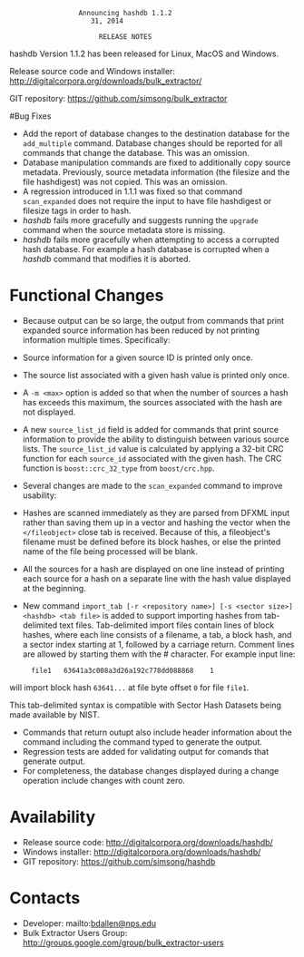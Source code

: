                      Announcing hashdb 1.1.2
                        31, 2014

                          RELEASE NOTES

hashdb Version 1.1.2 has been released for Linux, MacOS and Windows.

Release source code and Windows installer: http://digitalcorpora.org/downloads/bulk_extractor/

GIT repository: https://github.com/simsong/bulk_extractor

#Bug Fixes

* Add the report of database changes to the destination database for the `add_multiple` command.  Database changes should be reported for all commands that change the database.  This was an omission.
* Database manipulation commands are fixed to additionally copy source metadata.  Previously, source metadata information (the filesize and the file hashdigest) was not copied.  This was an omission.
* A regression introduced in 1.1.1 was fixed so that command `scan_expanded` does not require the input to have file hashdigest or filesize tags in order to hash.
* _hashdb_ fails more gracefully and suggests running the `upgrade` command when the source metadata store is missing.
* _hashdb_ fails more gracefully when attempting to access a corrupted hash database.  For example a hash database is corrupted when a  _hashdb_ command that modifies it is aborted.

# Functional Changes
* Because output can be so large, the output from commands that print expanded source information has been reduced by not printing information multiple times.  Specifically:
 * Source information for a given source ID is printed only once.
 * The source list associated with a given hash value is printed only once.
 * A `-m <max>` option is added so that when the number of sources a hash has exceeds this maximum, the sources associated with the hash are not displayed. 
* A new `source_list_id` field is added for commands that print source information to provide the ability to distinguish between various source lists.  The `source_list_id` value is calculated by applying a 32-bit CRC function for each `source_id` associated with the given hash.  The CRC function is `boost::crc_32_type` from `boost/crc.hpp`.
* Several changes are made to the `scan_expanded` command to improve usability:
 * Hashes are scanned immediately as they are parsed from DFXML input rather than saving them up in a vector and hashing the vector when the `</fileobject>` close tab is received.  Because of this, a fileobject's filename must be defined before its block hashes, or else the printed name of the file being processed will be blank.
 * All the sources for a hash are displayed on one line instead of printing each source for a hash on a separate line with the hash value displayed at the beginning.
* New command `import_tab [-r <repository name>] [-s <sector size>] <hashdb> <tab file>` is added to support importing hashes from tab-delimited text files.  Tab-delimited import files contain lines of block hashes, where each line consists of a filename, a tab, a block hash, and a sector index starting at 1, followed by a carriage return.  Comment lines are allowed by starting them with the # character. 
For example input line:

        file1	63641a3c008a3d26a192c778dd088868	1

 will import block hash `63641...` at file byte offset `0` for file `file1`.

 This tab-delimited syntax is compatible with  Sector Hash Datasets being made available by NIST.
* Commands that return outupt also include header information about the command including the command typed to generate the output.
* Regression tests are added for validating output for comands that generate output.
* For completeness, the database changes displayed during a change operation include changes with count zero.

Availability
============
* Release source code: http://digitalcorpora.org/downloads/hashdb/
* Windows installer: http://digitalcorpora.org/downloads/hashdb/
* GIT repository: https://github.com/simsong/hashdb

Contacts
========
* Developer: mailto:bdallen@nps.edu
* Bulk Extractor Users Group: http://groups.google.com/group/bulk_extractor-users 
